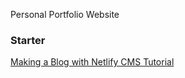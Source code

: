 Personal Portfolio Website

### Starter

[Making a Blog with Netlify CMS Tutorial](https://www.gatsbyjs.org/tutorial/blog-netlify-cms-tutorial/)
